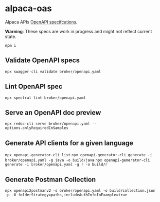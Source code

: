 # alpaca-oas

Alpaca APIs [OpenAPI specifcations](https://swagger.io/docs/specification/about/).

**Warning**: These specs are work in progress and might not reflect current state.

```
npm i
```

## Validate OpenAPI specs

`npx swagger-cli validate broker/openapi.yaml`

## Lint OpenAPI spec

`npx spectral lint broker/openapi.yaml`

## Serve an OpenAPI doc preview

`npx redoc-cli serve broker/openapi.yaml --options.onlyRequiredInSamples`

## Generate API clients for a given language

`npx openapi-generator-cli list`
`npx openapi-generator-cli generate -i broker/openapi.yaml -g java -o build/java`
`npx openapi-generator-cli generate -i broker/openapi.yaml -g r -o build/r`

## Generate Postman Collection

`npx openapi2postmanv2 -s broker/openapi.yaml -o build/collection.json -p -O folderStrategy=paths,includeAuthInfoInExample=true`
